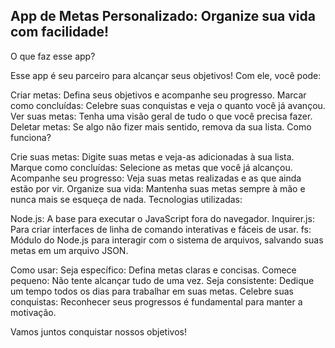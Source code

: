 ## App de Metas Personalizado: Organize sua vida com facilidade!
O que faz esse app?

Esse app é seu parceiro para alcançar seus objetivos! Com ele, você pode:

Criar metas: Defina seus objetivos e acompanhe seu progresso.
Marcar como concluídas: Celebre suas conquistas e veja o quanto você já avançou.
Ver suas metas: Tenha uma visão geral de tudo o que você precisa fazer.
Deletar metas: Se algo não fizer mais sentido, remova da sua lista.
Como funciona?

Crie suas metas: Digite suas metas e veja-as adicionadas à sua lista.
Marque como concluídas: Selecione as metas que você já alcançou.
Acompanhe seu progresso: Veja suas metas realizadas e as que ainda estão por vir.
Organize sua vida: Mantenha suas metas sempre à mão e nunca mais se esqueça de nada.
Tecnologias utilizadas:

Node.js: A base para executar o JavaScript fora do navegador.
Inquirer.js: Para criar interfaces de linha de comando interativas e fáceis de usar.
fs: Módulo do Node.js para interagir com o sistema de arquivos, salvando suas metas em um arquivo JSON.

Como usar:
Seja específico: Defina metas claras e concisas.
Comece pequeno: Não tente alcançar tudo de uma vez.
Seja consistente: Dedique um tempo todos os dias para trabalhar em suas metas.
Celebre suas conquistas: Reconhecer seus progressos é fundamental para manter a motivação.

Vamos juntos conquistar nossos objetivos!
